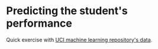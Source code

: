 # Predicting the student's performance
Quick exercise with [UCI machine learning repository's data](https://archive.ics.uci.edu/ml/datasets/Student+Performance). 
